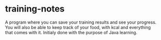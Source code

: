 # training-notes
A program where you can save your training results and see your progress. You will also be able to keep track of your food, with kcal and everything that comes with it. Initialy done with the purpose of Java learning. 
